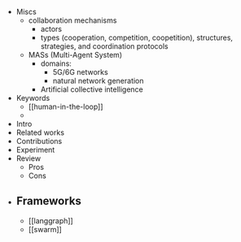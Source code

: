- Miscs
	- collaboration mechanisms
		- actors
		- types (cooperation, competition, coopetition), structures, strategies, and coordination protocols
	- MASs (Multi-Agent System)
		- domains:
			- 5G/6G networks
			- natural network generation
		- Artificial collective intelligence
- Keywords
	- [[human-in-the-loop]]
	-
- Intro
- Related works
- Contributions
- Experiment
- Review
	- Pros
	- Cons
- ## Frameworks
	- [[langgraph]]
	- [[swarm]]